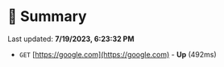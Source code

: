 # 📖 Summary
Last updated: **7/19/2023, 6:23:32 PM**

- `GET` [https://google.com](https://google.com) - **Up** (492ms)
